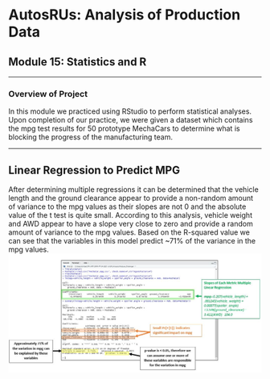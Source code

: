 # AutosRUs: Analysis of Production Data
## Module 15:  Statistics and R
---
### Overview of Project 

In this module we practiced using RStudio to perform statistical analyses.  Upon completion of our practice, we were given a dataset which contains the mpg test results for 50 prototype MechaCars to determine what is blocking the progress of the manufacturing team.

---
## Linear Regression to Predict MPG
After determining multiple regressions it can be determined that the vehicle length and the ground clearance appear to provide a non-random amount of variance to the mpg values as their slopes are not 0 and the absolute value of the t test is quite small.  According to this analysis, vehicle weight and AWD appear to have a slope very close to zero and provide a random amount of variance to the mpg values.  Based on the R-squared value we can see that the variables in this model predict ~71% of the variance in the mpg values. 
![image of linear regression output and interpretation](https://github.com/murphyk2021/MechaCar_Statistical_Analysis/blob/bf2414a40a5f803674d0de06ee744d91cec386aa/images/LinearRegression%20to%20Predict%20MPG.JPG)
